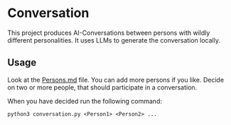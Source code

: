 # Conversation

This project produces AI-Conversations between persons with wildly different personalities.
It uses LLMs to generate the conversation locally.

## Usage

Look at the [Persons.md](Persons.md) file.
You can add more persons if you like.
Decide on two or more people, that should participate in a conversation.

When you have decided run the following command:

    python3 conversation.py <Person1> <Person2> ...
